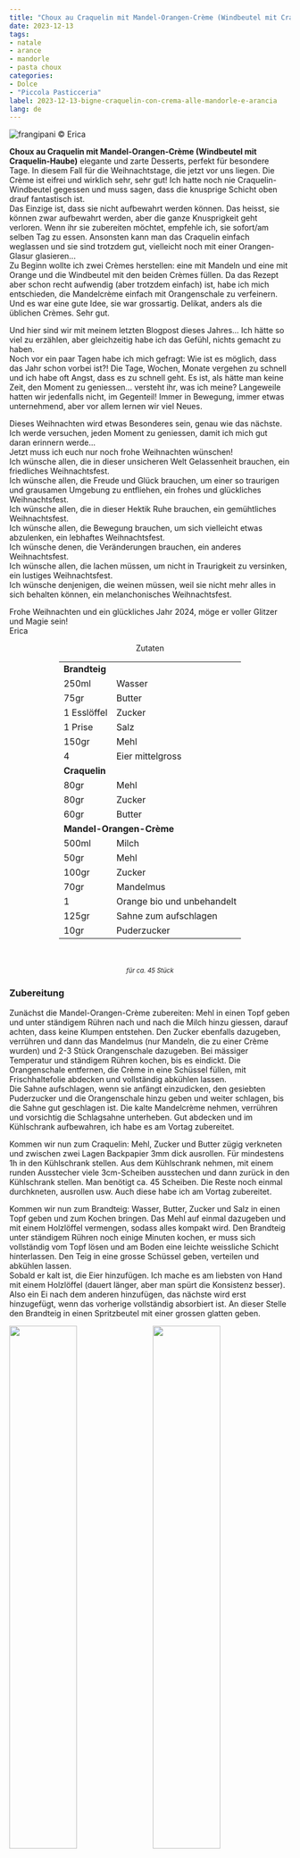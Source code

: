 ```yaml
---
title: "Choux au Craquelin mit Mandel-Orangen-Crème (Windbeutel mit Craquelin-Haube)"
date: 2023-12-13
tags:
- natale
- arance
- mandorle
- pasta choux
categories:
- Dolce
- "Piccola Pasticceria"
label: 2023-12-13-bigne-craquelin-con-crema-alle-mandorle-e-arancia
lang: de
---
```

![](../2023-12-13-bigne-craquelin-con-crema-alle-mandorle-e-arancia/header.jpeg "frangipani © Erica")

**Choux au Craquelin mit Mandel-Orangen-Crème (Windbeutel mit Craquelin-Haube)** elegante und zarte Desserts, perfekt für besondere Tage. In diesem Fall für die Weihnachtstage, die jetzt vor uns liegen. Die Crème ist eifrei und wirklich sehr, sehr gut! Ich hatte noch nie Craquelin-Windbeutel gegessen und muss sagen, dass die knusprige Schicht oben drauf fantastisch ist.
<br />
Das Einzige ist, dass sie nicht aufbewahrt werden können. Das heisst, sie können zwar aufbewahrt werden, aber die ganze Knusprigkeit geht verloren. Wenn ihr sie zubereiten möchtet, empfehle ich, sie sofort/am selben Tag zu essen. Ansonsten kann man das Craquelin einfach weglassen und sie sind trotzdem gut, vielleicht noch mit einer Orangen-Glasur glasieren...
<br />
Zu Beginn wollte ich zwei Crèmes herstellen: eine mit Mandeln und eine mit Orange und die Windbeutel mit den beiden Crèmes füllen. Da das Rezept aber schon recht aufwendig (aber trotzdem einfach) ist, habe ich mich entschieden, die Mandelcrème einfach mit Orangenschale zu verfeinern. Und es war eine gute Idee, sie war grossartig. Delikat, anders als die üblichen Crèmes. Sehr gut.

Und hier sind wir mit meinem letzten Blogpost dieses Jahres... Ich hätte so viel zu erzählen, aber gleichzeitig habe ich das Gefühl, nichts gemacht zu haben.
<br />
Noch vor ein paar Tagen habe ich mich gefragt: Wie ist es möglich, dass das Jahr schon vorbei ist?! Die Tage, Wochen, Monate vergehen zu schnell und ich habe oft Angst, dass es zu schnell geht. Es ist, als hätte man keine Zeit, den Moment zu geniessen... versteht ihr, was ich meine? Langeweile hatten wir jedenfalls nicht, im Gegenteil! Immer in Bewegung, immer etwas unternehmend, aber vor allem lernen wir viel Neues.

Dieses Weihnachten wird etwas Besonderes sein, genau wie das nächste. Ich werde versuchen, jeden Moment zu geniessen, damit ich mich gut daran erinnern werde...
<br />
Jetzt muss ich euch nur noch frohe Weihnachten wünschen!
<br />
Ich wünsche allen, die in dieser unsicheren Welt Gelassenheit brauchen, ein friedliches Weihnachtsfest.
<br />
Ich wünsche allen, die Freude und Glück brauchen, um einer so traurigen und grausamen Umgebung zu entfliehen, ein frohes und glückliches Weihnachtsfest.
<br />
Ich wünsche allen, die in dieser Hektik Ruhe brauchen, ein gemühtliches Weihnachtsfest.
<br />
Ich wünsche allen, die Bewegung brauchen, um sich vielleicht etwas abzulenken, ein lebhaftes Weihnachtsfest.
<br />
Ich wünsche denen, die Veränderungen brauchen, ein anderes Weihnachtsfest.
<br />
Ich wünsche allen, die lachen müssen, um nicht in Traurigkeit zu versinken, ein lustiges Weihnachtsfest.
<br />
Ich wünsche denjenigen, die weinen müssen, weil sie nicht mehr alles in sich behalten können, ein melanchonisches Weihnachtsfest.

Frohe Weihnachten und ein glückliches Jahr 2024, möge er voller Glitzer und Magie sein!
<br />
Erica

<div id="wrapper" style="text-align: center">
  <div id="yourdiv" style="display: inline-block;">
    <div class="ingredients" itemscope itemtype="http://schema.org/Recipe">
      <span itemprop="name" style="display:none;">Choux au Craquelin mit Mandel-Orangen-Crème (Windbeutel mit Craquelin-Haube)</span>
      <span itemprop="recipeCategory" style="display:none;">Süsses</span>
      <img itemprop="image" style="display:none;" class="ignore-gallery-item" src="../2023-12-13-bigne-craquelin-con-crema-alle-mandorle-e-arancia/header.jpeg"/>
      <span itemprop="author" style="display:none;">Erica Raiano</span>
      <span itemprop="description" style="display:none;">Choux au Craquelin mit Mandel-Orangen-Crème (Windbeutel mit Craquelin-Haube), elegante und zarte Desserts, perfekt für besondere Tage.</span>
      <div class="ingredients-title">Zutaten</div>
      <table>
        <tbody>
          <tr>     
            <td colspan="2"><b>Brandteig</b></td>
          </tr>
          <tr itemprop="recipeIngredient">
            <td>250ml</td>
            <td>Wasser</td>
          </tr>
          <tr itemprop="recipeIngredient">
            <td>75gr</td>
            <td>Butter</td>
          </tr>
          <tr itemprop="recipeIngredient">
            <td>1 Esslöffel</td>
            <td>Zucker</td>
          </tr>
          <tr itemprop="recipeIngredient">
            <td>1 Prise</td>
            <td>Salz</td>
          </tr>
          <tr itemprop="recipeIngredient">
            <td>150gr</td>
            <td>Mehl</td>
          </tr>
          <tr itemprop="recipeIngredient">
            <td>4</td>
            <td>Eier mittelgross</td>
         <tr>
            <td colspan="2"><b>Craquelin</b></td>
          </tr>
          <tr itemprop="recipeIngredient">
            <td>80gr</td>
            <td>Mehl</td>
          </tr>
          <tr itemprop="recipeIngredient">
            <td>80gr</td>
            <td>Zucker</td>
          </tr>
          <tr itemprop="recipeIngredient">
            <td>60gr</td>
            <td>Butter</td>
           <tr>     
            <td colspan="2"><b>Mandel-Orangen-Crème</b></td>
          </tr>
          <tr itemprop="recipeIngredient">
            <td>500ml</td>
            <td>Milch</td>
          </tr>
          <tr itemprop="recipeIngredient">
            <td>50gr</td>
            <td>Mehl</td>
          </tr>
          <tr itemprop="recipeIngredient">
            <td>100gr</td>
            <td>Zucker</td>
          </tr>
          <tr itemprop="recipeIngredient">
            <td>70gr</td>
            <td>Mandelmus</td>
          </tr>
          <tr itemprop="recipeIngredient">
            <td>1</td>
            <td>Orange bio und unbehandelt</td>
          </tr>
          <tr itemprop="recipeIngredient">
            <td>125gr</td>
            <td>Sahne zum aufschlagen</td>     
          </tr>
          <tr itemprop="recipeIngredient">
            <td>10gr</td>
            <td>Puderzucker</td> 
          </tr>
        </tbody>
      </table>
      <br></br>
      <i class="pull-right" style="font-size: 80%;" itemprop="recipeYield">für ca. 45 Stück</i>
    </div>
  </div>
</div>


<h3>
  <font color="grey">
    <i class="fa-solid fa-gears"></i>
  </font> Zubereitung
</h3>

Zunächst die Mandel-Orangen-Crème zubereiten: Mehl in einen Topf geben und unter ständigem Rühren nach und nach die Milch hinzu giessen, darauf achten, dass keine Klumpen entstehen. Den Zucker ebenfalls dazugeben, verrühren und dann das Mandelmus (nur Mandeln, die zu einer Crème wurden) und 2-3 Stück Orangenschale dazugeben. Bei mässiger Temperatur und ständigem Rühren kochen, bis es eindickt. Die Orangenschale entfernen, die Crème in eine Schüssel füllen, mit Frischhaltefolie abdecken und vollständig abkühlen lassen.
<br />
Die Sahne aufschlagen, wenn sie anfängt einzudicken, den gesiebten Puderzucker und die Orangenschale hinzu geben und weiter schlagen, bis die Sahne gut geschlagen ist. Die kalte Mandelcrème nehmen, verrühren und vorsichtig die Schlagsahne unterheben. Gut abdecken und im Kühlschrank aufbewahren, ich habe es am Vortag zubereitet.

Kommen wir nun zum Craquelin: Mehl, Zucker und Butter zügig verkneten und zwischen zwei Lagen Backpapier 3mm dick ausrollen. Für mindestens 1h in den Kühlschrank stellen. Aus dem Kühlschrank nehmen, mit einem runden Ausstecher viele 3cm-Scheiben ausstechen und dann zurück in den Kühlschrank stellen. Man benötigt ca. 45 Scheiben. Die Reste noch einmal durchkneten, ausrollen usw. Auch diese habe ich am Vortag zubereitet.

Kommen wir nun zum Brandteig: Wasser, Butter, Zucker und Salz in einen Topf geben und zum Kochen bringen. Das Mehl auf einmal dazugeben und mit einem Holzlöffel vermengen, sodass alles kompakt wird. Den Brandteig unter ständigem Rühren noch einige Minuten kochen, er muss sich vollständig vom Topf lösen und am Boden eine leichte weissliche Schicht hinterlassen. Den Teig in eine grosse Schüssel geben, verteilen und abkühlen lassen.
<br />
Sobald er kalt ist, die Eier hinzufügen. Ich mache es am liebsten von Hand mit einem Holzlöffel (dauert länger, aber man spürt die Konsistenz besser). Also ein Ei nach dem anderen hinzufügen, das nächste wird erst hinzugefügt, wenn das vorherige vollständig absorbiert ist. An dieser Stelle den Brandteig in einen Spritzbeutel mit einer grossen glatten geben.
<p>
  <div style="width: 100%; margin-bottom: 0">
    <img style="float: left; width: 49%; margin-right: 1%" src="../2023-12-13-bigne-craquelin-con-crema-alle-mandorle-e-arancia/craquelin.jpeg" alt="" title="frangipani © Erica" />
    <img style="float: left; width: 49%; margin-left: 1%" src="../2023-12-13-bigne-craquelin-con-crema-alle-mandorle-e-arancia/impasto.jpeg" alt="" title="frangipani © Erica" />
    <div style="clear: both;"></div>
  </div>
</p>

Ein Backblech mit Backpapier oder einer perforierten Silikonmatte nehmen und darauf viele Häufchen mit einem Durchmesser von 2-3cm spritzen, nicht zu Nahe beieinander.  Bei mir gab es 45 Stück auf zwei Backbleche verteilt. Die Craquelin-Scheiben aus dem Kühlschrank nehmen und auf die Brandteighäufchen setzen, dabei leicht andrücken.
<p>
  <div style="width: 100%; margin-bottom: 0">
    <img style="float: left; width: 49%; margin-right: 1%" src="../2023-12-13-bigne-craquelin-con-crema-alle-mandorle-e-arancia/bigne.jpeg" alt="" title="frangipani © Erica" />
    <img style="float: left; width: 49%; margin-left: 1%" src="../2023-12-13-bigne-craquelin-con-crema-alle-mandorle-e-arancia/teglia.jpeg" alt="" title="frangipani © Erica" />
    <div style="clear: both;"></div>
  </div>
</p>

Die **Choux au Craquelin** im vorgeheizten Backofen bei 180°C Umluft 25min backen, dann den Ofen ausschalten, leicht öffnen und weitere 15min darin lassen. Anschliessend aus dem Ofen nehmen und auf einem Gitter vollständig abkühlen lassen. Sobald sie kalt sind, entscheiden, ob sie halbiert und gefüllt oder ob sie von unten gefüllt werden, ohne sie zu schneiden. Wenn ihr sie anschneidet und innen eine leere Kammer ist, wisst ihr, dass alles gut gelaufen ist.
<p>
  <div style="width: 100%; margin-bottom: 0">
    <img style="float: left; width: 49%; margin-right: 1%" src="../2023-12-13-bigne-craquelin-con-crema-alle-mandorle-e-arancia/bignecraquelin.jpeg" alt="" title="frangipani © Erica" />
    <img style="float: left; width: 49%; margin-left: 1%" src="../2023-12-13-bigne-craquelin-con-crema-alle-mandorle-e-arancia/aperto.jpeg" alt="" title="frangipani © Erica" />
    <div style="clear: both;"></div>
  </div>
</p>

Die **Mandel-Orangen-Crème** in einen Spritzbeutel mit einer Sterntülle von ca. 1cm geben. Wenn ihr den halbierten **Craquelin-Windbeutel** füllt, füllt einfach den unteren Teil und decken ihn mit dem Deckel ab. Wenn ihr sie ganz füllt, macht mit einem Messer ein kleines Loch und füllt sie dann mit der Crème. Sofort servieren, nach Belieben mit Puderzucker oder essbarem Glitzer verzieren...
<p>
  <div style="width: 100%; margin-bottom: 0">
    <img style="float: left; width: 49%; margin-right: 1%" src="../2023-12-13-bigne-craquelin-con-crema-alle-mandorle-e-arancia/risultato1.jpeg" alt="" title="frangipani © Erica" />
    <img style="float: left; width: 49%; margin-left: 1%" src="../2023-12-13-bigne-craquelin-con-crema-alle-mandorle-e-arancia/risultato2.jpeg" alt="" title="frangipani © Erica" />
    <div style="clear: both;"></div>
  </div>
</p>

<p>
  <div style="width: 100%; margin-bottom: 0">
    <img style="float: left; width: 49%; margin-right: 1%" src="../2023-12-13-bigne-craquelin-con-crema-alle-mandorle-e-arancia/risultato3.jpeg" alt="" title="frangipani © Erica" />
    <img style="float: left; width: 49%; margin-left: 1%" src="../2023-12-13-bigne-craquelin-con-crema-alle-mandorle-e-arancia/risultato4.jpeg" alt="" title="frangipani © Erica" />
    <div style="clear: both;"></div>
  </div>
</p>

<p>
  <div style="width: 100%; margin-bottom: 0">
    <img style="float: left; width: 49%; margin-right: 1%" src="../2023-12-13-bigne-craquelin-con-crema-alle-mandorle-e-arancia/risultato5.jpeg" alt="" title="frangipani © Erica" />
    <img style="float: left; width: 49%; margin-left: 1%" src="../2023-12-13-bigne-craquelin-con-crema-alle-mandorle-e-arancia/risultato6.jpeg" alt="" title="frangipani © Erica" />
    <div style="clear: both;"></div>
  </div>
</p>

<p>
  <div style="width: 100%; margin-bottom: 0">
    <img style="float: left; width: 49%; margin-right: 1%" src="../2023-12-13-bigne-craquelin-con-crema-alle-mandorle-e-arancia/risultato7.jpeg" alt="" title="frangipani © Erica" />
    <img style="float: left; width: 49%; margin-left: 1%" src="../2023-12-13-bigne-craquelin-con-crema-alle-mandorle-e-arancia/risultato8.jpeg" alt="" title="frangipani © Erica" />
    <div style="clear: both;"></div>
  </div>
</p>

<p>
  <div style="width: 100%; margin-bottom: 0">
    <img style="float: left; width: 49%; margin-right: 1%" src="../2023-12-13-bigne-craquelin-con-crema-alle-mandorle-e-arancia/risultato9.jpeg" alt="" title="frangipani © Erica" />
    <img style="float: left; width: 49%; margin-left: 1%" src="../2023-12-13-bigne-craquelin-con-crema-alle-mandorle-e-arancia/risultato10.jpeg" alt="" title="frangipani © Erica" />
    <div style="clear: both;"></div>
  </div>
</p>

<h4>Buon appetito
  <font color="red">
    <i class="fa-regular fa-face-smile"></i>
  </font>
</h4>
